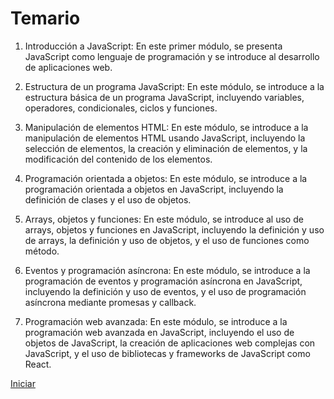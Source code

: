 # Temario

1. Introducción a JavaScript: En este primer módulo, se presenta JavaScript como lenguaje de programación y se introduce al desarrollo de aplicaciones web.

2. Estructura de un programa JavaScript: En este módulo, se introduce a la estructura básica de un programa JavaScript, incluyendo variables, operadores, condicionales, ciclos y funciones.

3. Manipulación de elementos HTML: En este módulo, se introduce a la manipulación de elementos HTML usando JavaScript, incluyendo la selección de elementos, la creación y eliminación de elementos, y la modificación del contenido de los elementos.

4. Programación orientada a objetos: En este módulo, se introduce a la programación orientada a objetos en JavaScript, incluyendo la definición de clases y el uso de objetos.

5. Arrays, objetos y funciones: En este módulo, se introduce al uso de arrays, objetos y funciones en JavaScript, incluyendo la definición y uso de arrays, la definición y uso de objetos, y el uso de funciones como método.

6. Eventos y programación asíncrona: En este módulo, se introduce a la programación de eventos y programación asíncrona en JavaScript, incluyendo la definición y uso de eventos, y el uso de programación asíncrona mediante promesas y callback.

7. Programación web avanzada: En este módulo, se introduce a la programación web avanzada en JavaScript, incluyendo el uso de objetos de JavaScript, la creación de aplicaciones web complejas con JavaScript, y el uso de bibliotecas y frameworks de JavaScript como React.

[Iniciar](./modulo-1.md)
